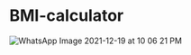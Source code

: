 # BMI-calculator
![WhatsApp Image 2021-12-19 at 10 06 21 PM](https://user-images.githubusercontent.com/88338675/146681929-b97568ad-69ec-4959-b869-455161492293.jpeg)
